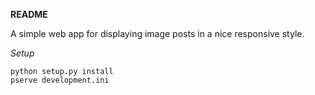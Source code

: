 **README**

A simple web app for displaying image posts in a nice responsive style.

*Setup*

```
python setup.py install
pserve development.ini
```
